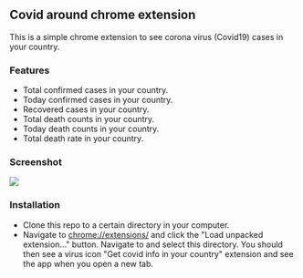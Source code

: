 ## Covid around chrome extension

This is a simple chrome extension to see corona virus (Covid19) cases in your country.

### Features

* Total confirmed cases in your country.
* Today confirmed cases in your country.
* Recovered cases in your country.
* Total death counts in your country.
* Today death counts in your country.
* Total death rate in your country.

### Screenshot

![](https://imgur.com/a/ajcffF9)


### Installation

* Clone this repo to a certain directory in your computer.
* Navigate to [chrome://extensions/](chrome://extensions/) and click the "Load 
unpacked extension..." button. Navigate to and select this directory. You 
should then see a virus icon "Get covid info in your country" extension and see the app when
you open a new tab.
